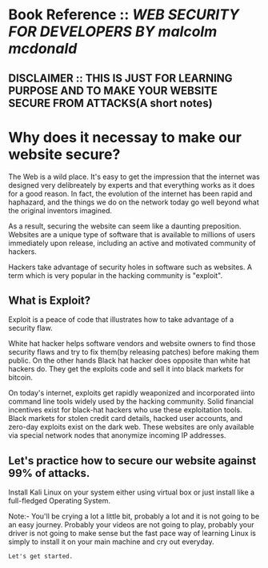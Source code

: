 # Book Reference :: _WEB SECURITY FOR DEVELOPERS BY malcolm mcdonald_

## DISCLAIMER :: THIS IS JUST FOR LEARNING PURPOSE AND TO MAKE YOUR WEBSITE SECURE FROM ATTACKS(A short notes)

# Why does it necessay to make our website secure?

The Web is a wild place. It's easy to get the impression that the internet was designed very delibreately by experts and that everything works as it does for a good reason. In fact, the evolution of the internet has been rapid and haphazard, and the things we do on the network today go well beyond what the original inventors imagined.

As a result, securing the website can seem like a daunting preposition. Websites are a unique type of software that is available to millions of users immediately upon release, including an active and motivated community of hackers.

Hackers take advantage of security holes in software such as websites. A term which is very popular in the hacking community is "exploit".

## What is Exploit?

Exploit is a peace of code that illustrates how to take advantage of a security flaw.

White hat hacker helps software vendors and website owners to find those security flaws and try to fix them(by releasing patches) before making them public. On the other hands Black hat hacker does opposite than white hat hackers do. They get the exploits code and sell it into black markets for bitcoin.

On today's internet, exploits get rapidly weaponized and incorporated iinto command line tools widely used by the hacking community. Solid financial incentives exist for black-hat hackers who use these exploitation tools. Black markets for stolen credit card details, hacked user accounts, and zero-day exploits exist on the dark web. These websites are only available via special network nodes that anonymize incoming IP addresses.

## Let's practice how to secure our website against 99% of attacks.

Install Kali Linux on your system either using virtual box or just install like a full-fledged Operating System.

Note:- You'll be crying a lot a little bit, probably a lot and it is not going to be an easy journey. Probably your videos are not going to play, probably your driver is not going to make sense but the fast pace way of learning Linux is simply to install it on your main machine and cry out everyday.

<code>Let's get started.</code>
